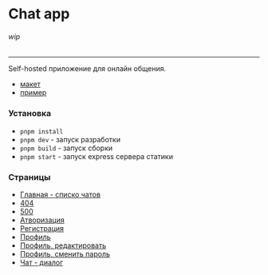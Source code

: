 # Chat app

###### wip

___
Self-hosted приложение для онлайн общения.

- [макет](https://www.figma.com/file/plLI48I2jFZsK2w9Fk8oLS/Chat-app-sample?type=design&node-id=0%3A1&t=hRPcGmw3qXJecpOF-1)
- [пример](https://iridescent-cocada-21bdb1.netlify.app/)

### Установка

- `pnpm install`
- `pnpm dev` - запуск разработки
- `pnpm build` - запуск сборки
- `pnpm start` - запуск express сервера статики

### Страницы

- [Главная - списко чатов](/)
- [404](/404/)
- [500](/500/)
- [Атворизация](/login/)
- [Регистрация](/signin/)
- [Профиль](/profile/)
- [Профиль, редактировать](/profile/edit/)
- [Профиль, сменить пароль](/profile/change-password/)
- [Чат - диалог](/chat/detail/)
